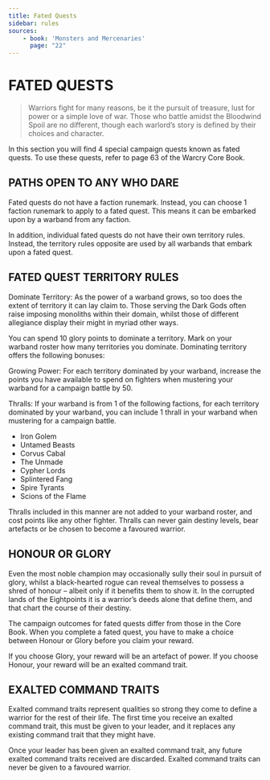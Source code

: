 ```yaml
---
title: Fated Quests
sidebar: rules
sources:
    - book: 'Monsters and Mercenaries'
      page: "22"
---
```


# FATED QUESTS

> Warriors fight for many reasons, be it the pursuit of treasure, lust for power or a simple love of war. Those who battle amidst the Bloodwind Spoil are no different, though each warlord’s story is defined by their choices and character.

In this section you will find 4 special campaign quests known as fated quests. To use these quests, refer to page 63 of the Warcry Core Book.

## PATHS OPEN TO ANY WHO DARE
Fated quests do not have a faction runemark. Instead, you can choose 1 faction runemark to apply to a fated quest. This means it can be embarked upon by a warband from any faction.

In addition, individual fated quests do not have their own territory rules. Instead, the territory rules opposite are used by all warbands that embark upon a fated quest.

## FATED QUEST TERRITORY RULES

Dominate Territory: As the power of a warband grows, so too does the extent of territory it can lay claim to. Those serving the Dark Gods often raise imposing monoliths within their domain, whilst those of different allegiance display their might in myriad other ways.

You can spend 10 glory points to dominate a territory. Mark on your warband roster how many territories you dominate. Dominating territory offers the following bonuses:

Growing Power: For each territory dominated by your warband, increase the points you have available to spend on fighters when mustering your warband for a campaign battle by 50.

Thralls: If your warband is from 1 of the following factions, for each territory dominated by your warband, you can include 1 thrall in your warband when mustering for a campaign battle.

* Iron Golem
* Untamed Beasts
* Corvus Cabal
* The Unmade
* Cypher Lords
* Splintered Fang
* Spire Tyrants
* Scions of the Flame

Thralls included in this manner are not added to your warband roster, and cost points like any other fighter. Thralls can never gain destiny levels, bear artefacts or be chosen to become a favoured warrior.

## HONOUR OR GLORY

Even the most noble champion may occasionally sully their soul in pursuit of glory, whilst a black-hearted rogue can reveal themselves to possess a shred of honour – albeit only if it benefits them to show it. In the corrupted lands of the Eightpoints it is a warrior’s deeds alone that define them, and that chart the course of their destiny.

The campaign outcomes for fated quests differ from those in the Core Book. When you complete a fated quest, you have to make a choice between Honour or Glory before you claim your reward.

If you choose Glory, your reward will be an artefact of power. If you choose Honour, your reward will be an exalted command trait.

## EXALTED COMMAND TRAITS 

Exalted command traits represent qualities so strong they come to define a warrior for the rest of their life. The first time you receive an exalted command trait, this must be given to your leader, and it replaces any existing command trait that they might have.

Once your leader has been given an exalted command trait, any future exalted command traits received are discarded. Exalted command traits can never be given to a favoured warrior.
